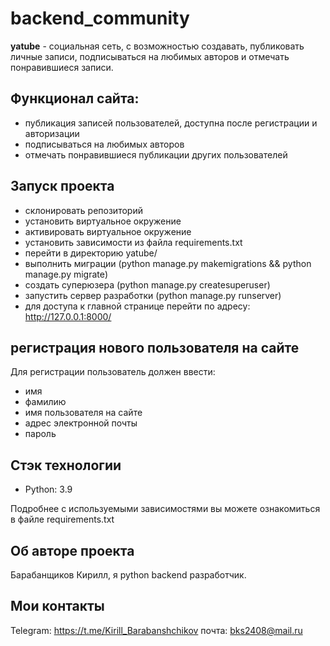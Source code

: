# backend_community

**yatube** - социальная сеть, с возможностью создавать, публиковать личные записи, подписываться на любимых авторов и отмечать понравившиеся записи.

## Функционал сайта:
- публикация записей пользователей, доступна после регистрации и авторизации
- подписываться на любимых авторов
- отмечать понравившиеся публикации других пользователей

## Запуск проекта
- склонировать репозиторий
- установить виртуальное окружение
- активировать виртуальное окружение
- установить зависимости из файла requirements.txt
- перейти в директорию yatube/
- выполнить миграции (python manage.py makemigrations && python manage.py migrate)
- создать суперюзера (python manage.py createsuperuser)
- запустить сервер разработки (python manage.py runserver)
- для доступа к главной странице перейти по адресу:  http://127.0.0.1:8000/

## регистрация нового пользователя на сайте
Для регистрации пользователь должен ввести:
- имя
- фамилию
- имя пользователя на сайте
- адрес электронной почты
- пароль

## Стэк технологии
- Python: 3.9

Подробнее с используемыми зависимостями вы можете ознакомиться в файле requirements.txt

## Об авторе проекта
Барабанщиков Кирилл, я python backend разработчик.

## Мои контакты
Telegram: https://t.me/Kirill_Barabanshchikov
почта: bks2408@mail.ru
